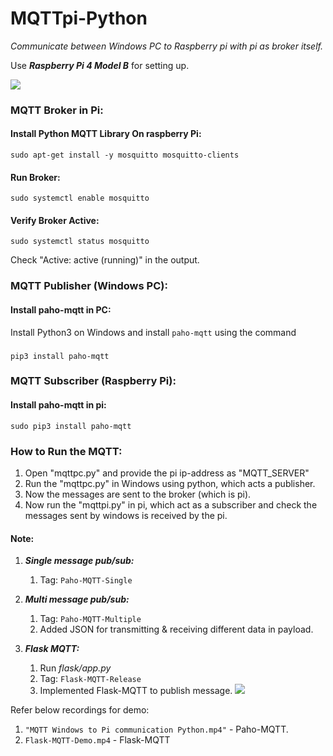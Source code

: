 # MQTTpi-Python
*Communicate between Windows PC to Raspberry pi with pi as broker itself.*

Use ***Raspberry Pi 4 Model B*** for setting up.

![](https://raspberry-valley.azurewebsites.net/img/MQTT-on-Raspberry-Pi-01.png)

### MQTT Broker in Pi:

#### Install Python MQTT Library On raspberry Pi:
    sudo apt-get install -y mosquitto mosquitto-clients

#### Run Broker:
    sudo systemctl enable mosquitto

#### Verify Broker Active:
    sudo systemctl status mosquitto
Check "Active: active (running)" in the output.


### MQTT Publisher (Windows PC):
#### Install paho-mqtt in PC:
Install Python3 on Windows and install `paho-mqtt` using the command
### 
    pip3 install paho-mqtt


### MQTT Subscriber (Raspberry Pi):

#### Install paho-mqtt in pi:
    sudo pip3 install paho-mqtt


### How to Run the MQTT:

1. Open "mqttpc.py" and provide the pi ip-address as "MQTT_SERVER"
2. Run the "mqttpc.py" in Windows using python, which acts a publisher.
3. Now the messages are sent to the broker (which is pi).
4. Now run the "mqttpi.py" in pi, which act as a subscriber and check the messages sent by windows is received by the pi.

#### Note: 
1. ***Single message pub/sub:***
   1. Tag: `Paho-MQTT-Single`

2. ***Multi message pub/sub:***
   1. Tag: `Paho-MQTT-Multiple`
   2. Added JSON for transmitting & receiving different data in payload.

3. ***Flask MQTT:***
   1. Run *flask/app.py*
   2. Tag: `Flask-MQTT-Release`
   3. Implemented Flask-MQTT to publish message.
    ![](demos\Flask-MQTT-Shot.jpg)


Refer below recordings for demo:
1. `"MQTT Windows to Pi communication Python.mp4"` - Paho-MQTT.
2. `Flask-MQTT-Demo.mp4` - Flask-MQTT

